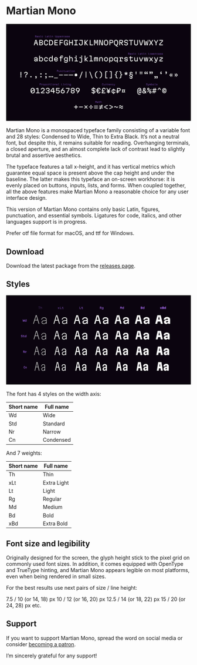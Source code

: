 # Martian Mono

<img src="./images/martian-mono-0.9.0-character-set.png" width="830">

Martian Mono is a monospaced typeface family consisting of a variable font and 28 styles: Condensed to Wide, Thin to Extra Black. It’s not a neutral font, but despite this, it remains suitable for reading. Overhanging terminals, a closed aperture, and an almost complete lack of contrast lead to slightly brutal and assertive aesthetics.

The typeface features a tall x-height, and it has vertical metrics which guarantee equal space is present above the cap height and under the baseline. The latter makes this typeface an on-screen workhorse: it is evenly placed on buttons, inputs, lists, and forms. When coupled together, all the above features make Martian Mono a reasonable choice for any user interface design.

This version of Martian Mono contains only basic Latin, figures, punctuation, and essential symbols. Ligatures for code, italics, and other languages support is in progress.

Prefer otf file format for macOS, and ttf for Windows.

## Download

Download the latest package from the [releases page](https://github.com/evilmartians/mono/releases).

## Styles

<img src="./images/martian-mono-font-styles.png" width="830">

The font has 4 styles on the width axis:

| Short name | Full name |
| ---------- | --------- |
| Wd | Wide |
| Std | Standard |
| Nr | Narrow |
| Cn | Condensed |

And 7 weights:

| Short name | Full name |
| ---------- | --------- |
| Th | Thin |
| xLt | Extra Light |
| Lt | Light |
| Rg | Regular |
| Md | Medium |
| Bd | Bold |
| xBd | Extra Bold |

## Font size and legibility

Originally designed for the screen, the glyph height stick to the pixel grid on commonly used font sizes. In addition, it comes equipped with OpenType and TrueType hinting, and Martian Mono appears legible on most platforms, even when being rendered in small sizes.

For the best results use next pairs of size / line height:

7.5 / 10 (or 14, 18) px
10 / 12 (or 16, 20) px
12.5 / 14 (or 18, 22) px
15 / 20 (or 24, 28) px
etc.

## Support

If you want to support Martian Mono, spread the word on social media or consider [becoming a patron](https://www.patreon.com/romanshamin).

I’m sincerely grateful for any support!
